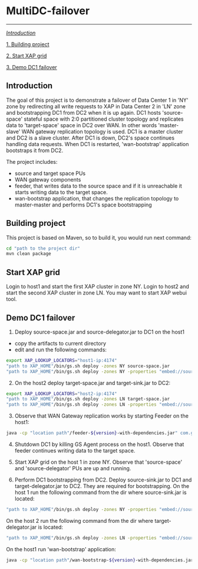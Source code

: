 # MultiDC-failover
-----------------------------------------

[_Introduction_](#introduction)

[1. Building project](#building-project)

[2. Start XAP grid](#start-xap-grid)

[3. Demo DC1 failover](#demo-dc1-failover)

## Introduction

The goal of this project is to demonstrate a failover of Data Center 1 in 'NY' zone by redirecting all write requests to XAP in Data Center 2 in 'LN' zone and bootstrapping DC1 from DC2 when it is up again.
DC1 hosts 'source-space' stateful space with 2:0 partitioned cluster topology and replicates data to 'target-space' space in DC2 over WAN. 
In other words 'master-slave' WAN gateway replication topology is used. DC1 is a master cluster and DC2 is a slave cluster. 
After DC1 is down, DC2's space continues handling data requests. When DC1 is restarted,  'wan-bootstrap' application bootstraps it from DC2.  

The project includes:
- source and target space PUs
- WAN gateway components
- feeder, that writes data to the source space and if it is unreachable it starts writing data to the target space.
- wan-bootstrap application, that changes the replication topology to master-master and performs DC1's space bootstrapping

## Building project

This project is based on Maven, so to build it, you would run next command:

```bash
cd "path to the project dir"
mvn clean package
```

## Start XAP grid
Login to host1 and start the first XAP cluster in zone NY.
Login to host2 and start the second XAP cluster in zone LN.
You may want to start XAP webui tool.

## Demo DC1 failover

1. Deploy source-space.jar and source-delegator.jar to DC1 on the host1 
- copy the artifacts to current directory 
- edit and run the following commands:

```bash
export XAP_LOOKUP_LOCATORS="host1-ip:4174"
"path to XAP_HOME"/bin/gs.sh deploy -zones NY source-space.jar
"path to XAP_HOME"/bin/gs.sh deploy -zones NY -properties "embed://source.host=host1-ip;target.host=host2-ip" source-delegator.jar
```

2. On the host2 deploy target-space.jar and target-sink.jar to DC2:

```bash
export XAP_LOOKUP_LOCATORS="host2-ip:4174"
"path to XAP_HOME"/bin/gs.sh deploy -zones LN target-space.jar
"path to XAP_HOME"/bin/gs.sh deploy -zones LN -properties "embed://source.host=host1-ip;target.host=host2-ip" target-sink.jar
```

3. Observe that WAN Gateway replication works by starting Feeder on the host1:

```bash
java -cp "location path"/feeder-${version}-with-dependencies.jar" com.gigaspaces.app.Feeder "host1-ip:4174,host2-ip:4174"
```
4. Shutdown DC1 by killing GS Agent process on the host1.
Observe that feeder continues writing data to the target space.

5. Start XAP grid on the host 1 in zone NY. Observe that 'source-space' and 'source-delegator' PUs are up and running.

6. Perform DC1 bootstrapping from DC2.
Deploy source-sink.jar to DC1 and target-delegator.jar to DC2. They are required for bootstrapping.
On the host 1 run the following command from the dir where source-sink.jar is located:

```bash
"path to XAP_HOME"/bin/gs.sh deploy -zones NY -properties "embed://source.host=host1-ip;target.host=host2-ip" source-sink.jar
```

On the host 2 run the following command from the dir where target-delegator.jar is located:

```bash
"path to XAP_HOME"/bin/gs.sh deploy -zones LN -properties "embed://source.host=host1-ip;target.host=host2-ip" target-delegator.jar
```

On the host1 run 'wan-bootstrap' application: 

```bash
java -cp "location path"/wan-bootstrap-${version}-with-dependencies.jar" com.gigaspaces.app.Main "host1-ip:4174,host2-ip:4174"
```

